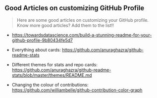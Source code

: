 ## Good Articles on customizing GitHub Profile

> Here are some good articles on customizing your GitHub profile. Know more good articles? Add them to the list!!

- https://towardsdatascience.com/build-a-stunning-readme-for-your-github-profile-9b80434fe5d7

- Everything about cards: https://github.com/anuraghazra/github-readme-stats

- Different themes for stats and repo cards: https://github.com/anuraghazra/github-readme-stats/blob/master/themes/README.md

- Changing the colour of contributions: https://github.com/williambelle/github-contribution-color-graph
 
